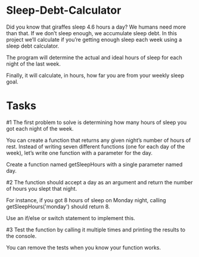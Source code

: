 # Sleep-Debt-Calculator

Did you know that giraffes sleep 4.6 hours a day? We humans need more than that. If we don’t sleep enough, we accumulate sleep debt. In this project we’ll calculate if you’re getting enough sleep each week using a sleep debt calculator.

The program will determine the actual and ideal hours of sleep for each night of the last week.

Finally, it will calculate, in hours, how far you are from your weekly sleep goal.

# Tasks

#1 The first problem to solve is determining how many hours of sleep you got each night of the week.

You can create a function that returns any given night’s number of hours of rest. Instead of writing seven different functions (one for each day of the week), let’s write one function with a parameter for the day.

Create a function named getSleepHours with a single parameter named day.

#2 The function should accept a day as an argument and return the number of hours you slept that night.

For instance, if you got 8 hours of sleep on Monday night, calling getSleepHours('monday') should return 8.

Use an if/else or switch statement to implement this.

#3 Test the function by calling it multiple times and printing the results to the console.

You can remove the tests when you know your function works.
